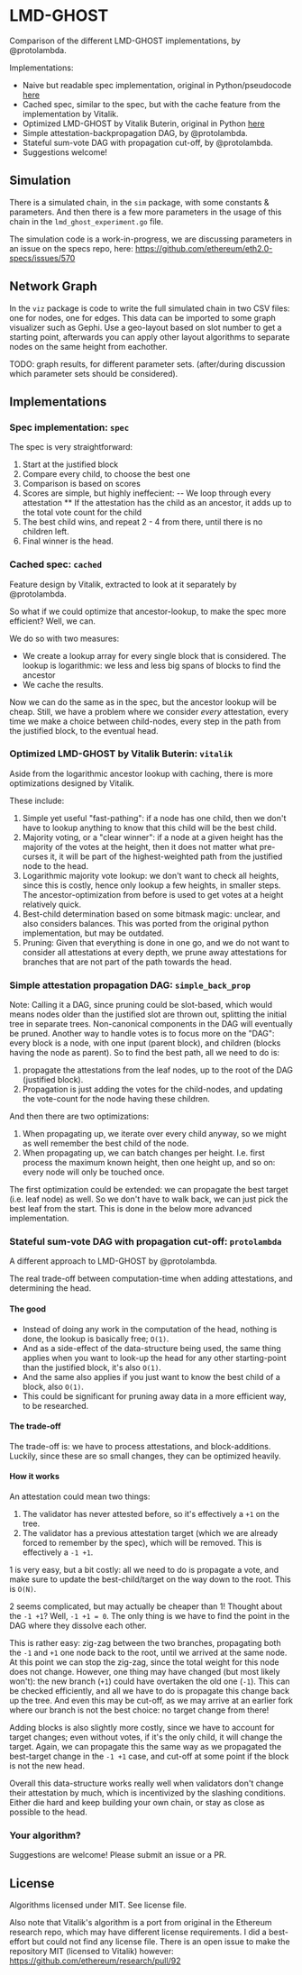 # LMD-GHOST 

Comparison of the different LMD-GHOST implementations, by @protolambda.

Implementations:

- Naive but readable spec implementation, original in Python/pseudocode [here](https://github.com/ethereum/eth2.0-specs/blob/master/specs/core/0_beacon-chain.md#beacon-chain-fork-choice-rule)
- Cached spec, similar to the spec, but with the cache feature from the implementation by Vitalik.
- Optimized LMD-GHOST by Vitalik Buterin, original in Python [here](https://github.com/ethereum/research/blob/master/ghost/ghost.py)
- Simple attestation-backpropagation DAG, by @protolambda.
- Stateful sum-vote DAG with propagation cut-off, by @protolambda.
- Suggestions welcome!


## Simulation

There is a simulated chain, in the `sim` package, with some constants & parameters. And then there is a few more parameters in the usage of this chain in the `lmd_ghost_experiment.go` file.

The simulation code is a work-in-progress, we are discussing parameters in an issue on the specs repo, here: https://github.com/ethereum/eth2.0-specs/issues/570


## Network Graph

In the `viz` package is code to write the full simulated chain in two CSV files: one for nodes, one for edges.
This data can be imported to some graph visualizer such as Gephi.
Use a geo-layout based on slot number to get a starting point, afterwards you can apply other layout algorithms to separate nodes on the same height from eachother.

TODO: graph results, for different parameter sets. (after/during discussion which parameter sets should be considered).


## Implementations

### Spec implementation: `spec`

The spec is very straightforward:

1. Start at the justified block
2. Compare every child, to choose the best one
3. Comparison is based on scores
4. Scores are simple, but highly ineffecient:
 -- We loop through every attestation
   ** If the attestation has the child as an ancestor, it adds up to the total vote count for the child
5. The best child wins, and repeat 2 - 4 from there, until there is no children left.
6. Final winner is the head.


### Cached spec: `cached`

Feature design by Vitalik, extracted to look at it separately by @protolambda.

So what if we could optimize that ancestor-lookup, to make the spec more efficient? Well, we can.

We do so with two measures:

- We create a lookup array for every single block that is considered. The lookup is logarithmic: we less and less big spans of blocks to find the ancestor
- We cache the results.

Now we can do the same as in the spec, but the ancestor lookup will be cheap. Still, we have a problem where we consider *every* attestation, every time we make a choice between child-nodes, every step in the path from the justified block, to the eventual head.


### Optimized LMD-GHOST by Vitalik Buterin: `vitalik`

Aside from the logarithmic ancestor lookup with caching, there is more optimizations designed by Vitalik.

These include:

1. Simple yet useful "fast-pathing": if a node has one child, then we don't have to lookup anything to know that this child will be the best child.
2. Majority voting, or a "clear winner": if a node at a given height has the majority of the votes at the height, then it does not matter what pre-curses it, it will be part of the highest-weighted path from the justified node to the head.
3. Logarithmic majority vote lookup: we don't want to check all heights, since this is costly, hence only lookup a few heights, in smaller steps. The ancestor-optimization from before is used to get votes at a height relatively quick.
4. Best-child determination based on some bitmask magic: unclear, and also considers balances. This was ported from the original python implementation, but may be outdated.
5. Pruning: Given that everything is done in one go, and we do not want to consider all attestations at every depth, we prune away attestations for branches that are not part of the path towards the head.


### Simple attestation propagation DAG: `simple_back_prop`

Note: Calling it a DAG, since pruning could be slot-based, which would means nodes older than the justified slot are thrown out,
 splitting the initial tree in separate trees. Non-canonical components in the DAG will eventually be pruned. 
Another way to handle votes is to focus more on the "DAG": every block is a node, with one input (parent block), and children (blocks having the node as parent).
So to find the best path, all we need to do is:
 
1. propagate the attestations from the leaf nodes, up to the root of the DAG (justified block).
2. Propagation is just adding the votes for the child-nodes, and updating the vote-count for the node having these children.

And then there are two optimizations:

1. When propagating up, we iterate over every child anyway, so we might as well remember the best child of the node.
2. When propagating up, we can batch changes per height. I.e. first process the maximum known height, then one height up, and so on: every node will only be touched once.

The first optimization could be extended: we can propagate the best target (i.e. leaf node) as well. So we don't have to walk back, we can just pick the best leaf from the start.
This is done in the below more advanced implementation.


### Stateful sum-vote DAG with propagation cut-off: `protolambda`

A different approach to LMD-GHOST by @protolambda.

The real trade-off between computation-time when adding attestations, and determining the head.

#### The good

- Instead of doing any work in the computation of the head, nothing is done, the lookup is basically free; `O(1)`.
- And as a side-effect of the data-structure being used, the same thing applies when you want to look-up the head for any other starting-point than the justified block, it's also `O(1)`.
- And the same also applies if you just want to know the best child of a block, also `O(1)`.
- This could be significant for pruning away data in a more efficient way, to be researched.

#### The trade-off

The trade-off is: we have to process attestations, and block-additions.
Luckily, since these are so small changes, they can be optimized heavily.

#### How it works

An attestation could mean two things:

1. The validator has never attested before, so it's effectively a `+1` on the tree.
2. The validator has a previous attestation target (which we are already forced to remember by the spec), which will be removed. This is effectively a `-1 +1`.

1 is very easy, but a bit costly: all we need to do is propagate a vote, and make sure to update the best-child/target on the way down to the root. This is `O(N)`.

2 seems complicated, but may actually be cheaper than 1! Thought about the `-1 +1`? Well, `-1 +1 = 0`.
The only thing is we have to find the point in the DAG where they dissolve each other.

This is rather easy: zig-zag between the two branches, propagating both the `-1` and `+1` one node back to the root, until we arrived at the same node.
At this point we can stop the zig-zag, since the total weight for this node does not change.
However, one thing may have changed (but most likely won't): the new branch (`+1`) could have overtaken the old one (`-1`).
This can be checked efficiently, and all we have to do is propagate this change back up the tree.
And even this may be cut-off, as we may arrive at an earlier fork where our branch is not the best choice: no target change from there!

Adding blocks is also slightly more costly, since we have to account for target changes; even without votes, if it's the only child, it will change the target.
Again, we can propagate this the same way as we propagated the best-target change in the `-1 +1` case, and cut-off at some point if the block is not the new head.

Overall this data-structure works really well when validators don't change their attestation by much, which is incentivized by the slashing conditions.
Either die hard and keep building your own chain, or stay as close as possible to the head.


### Your algorithm?

Suggestions are welcome! Please submit an issue or a PR.


## License

Algorithms licensed under MIT. See license file.

Also note that Vitalik's algorithm is a port from original in the Ethereum research repo, which may have different license requirements. 
I did a best-effort but could not find any license file. There is an open issue to make the repository MIT (licensed to Vitalik) however: https://github.com/ethereum/research/pull/92


